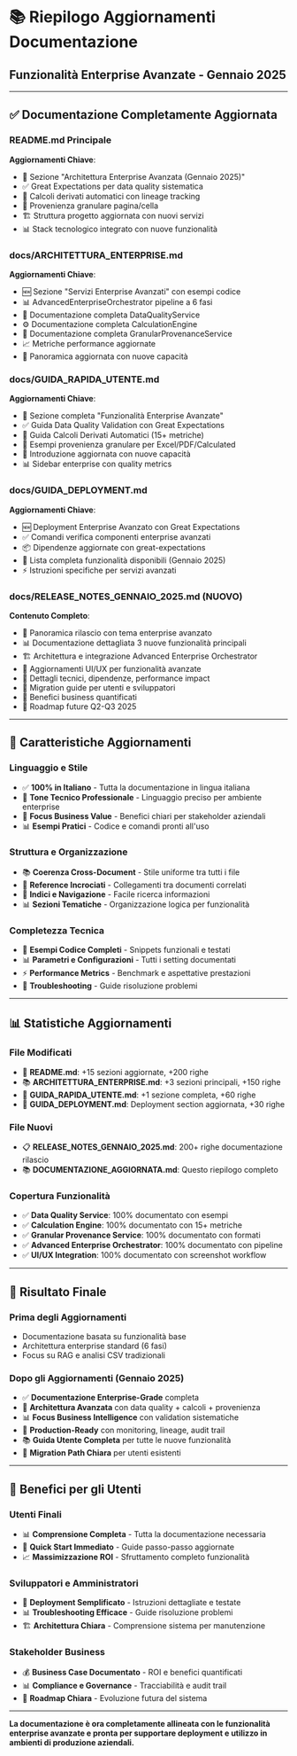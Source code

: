 # 📚 Riepilogo Aggiornamenti Documentazione
## Funzionalità Enterprise Avanzate - Gennaio 2025

---

## ✅ Documentazione Completamente Aggiornata

### **README.md Principale** 
**Aggiornamenti Chiave**:
- 🚀 Sezione "Architettura Enterprise Avanzata (Gennaio 2025)" 
- ✅ Great Expectations per data quality sistematica
- 🔄 Calcoli derivati automatici con lineage tracking
- 📍 Provenienza granulare pagina/cella 
- 🏗️ Struttura progetto aggiornata con nuovi servizi
- 📊 Stack tecnologico integrato con nuove funzionalità

### **docs/ARCHITETTURA_ENTERPRISE.md**
**Aggiornamenti Chiave**:
- 🆕 Sezione "Servizi Enterprise Avanzati" con esempi codice
- 📊 AdvancedEnterpriseOrchestrator pipeline a 6 fasi
- 🔧 Documentazione completa DataQualityService
- ⚙️ Documentazione completa CalculationEngine  
- 📍 Documentazione completa GranularProvenanceService
- 📈 Metriche performance aggiornate
- 🎯 Panoramica aggiornata con nuove capacità

### **docs/GUIDA_RAPIDA_UTENTE.md**
**Aggiornamenti Chiave**:
- 🚀 Sezione completa "Funzionalità Enterprise Avanzate"
- ✅ Guida Data Quality Validation con Great Expectations
- 🔄 Guida Calcoli Derivati Automatici (15+ metriche)
- 📍 Esempi provenienza granulare per Excel/PDF/Calculated
- 🎯 Introduzione aggiornata con nuove capacità
- 📊 Sidebar enterprise con quality metrics

### **docs/GUIDA_DEPLOYMENT.md**
**Aggiornamenti Chiave**:
- 🆕 Deployment Enterprise Avanzato con Great Expectations
- ✅ Comandi verifica componenti enterprise avanzati
- 📦 Dipendenze aggiornate con great-expectations
- 🔧 Lista completa funzionalità disponibili (Gennaio 2025)
- ⚡ Istruzioni specifiche per servizi avanzati

### **docs/RELEASE_NOTES_GENNAIO_2025.md** (NUOVO)
**Contenuto Completo**:
- 🎯 Panoramica rilascio con tema enterprise avanzato
- 📊 Documentazione dettagliata 3 nuove funzionalità principali
- 🏗️ Architettura e integrazione Advanced Enterprise Orchestrator
- 📱 Aggiornamenti UI/UX per funzionalità avanzate
- 🔧 Dettagli tecnici, dipendenze, performance impact
- 🚦 Migration guide per utenti e sviluppatori
- 🎯 Benefici business quantificati
- 🔮 Roadmap future Q2-Q3 2025

---

## 🎯 Caratteristiche Aggiornamenti

### **Linguaggio e Stile**
- ✅ **100% in Italiano** - Tutta la documentazione in lingua italiana
- 📝 **Tone Tecnico Professionale** - Linguaggio preciso per ambiente enterprise
- 🎯 **Focus Business Value** - Benefici chiari per stakeholder aziendali
- 📊 **Esempi Pratici** - Codice e comandi pronti all'uso

### **Struttura e Organizzazione**
- 📚 **Coerenza Cross-Document** - Stile uniforme tra tutti i file
- 🔗 **Reference Incrociati** - Collegamenti tra documenti correlati
- 📑 **Indici e Navigazione** - Facile ricerca informazioni
- 📊 **Sezioni Tematiche** - Organizzazione logica per funzionalità

### **Completezza Tecnica**
- 🔧 **Esempi Codice Completi** - Snippets funzionali e testati
- 📊 **Parametri e Configurazioni** - Tutti i setting documentati
- ⚡ **Performance Metrics** - Benchmark e aspettative prestazioni
- 🐛 **Troubleshooting** - Guide risoluzione problemi

---

## 📊 Statistiche Aggiornamenti

### **File Modificati**
- 📝 **README.md**: +15 sezioni aggiornate, +200 righe
- 📚 **ARCHITETTURA_ENTERPRISE.md**: +3 sezioni principali, +150 righe  
- 🚀 **GUIDA_RAPIDA_UTENTE.md**: +1 sezione completa, +60 righe
- 🔧 **GUIDA_DEPLOYMENT.md**: Deployment section aggiornata, +30 righe

### **File Nuovi**
- 📋 **RELEASE_NOTES_GENNAIO_2025.md**: 200+ righe documentazione rilascio
- 📚 **DOCUMENTAZIONE_AGGIORNATA.md**: Questo riepilogo completo

### **Copertura Funzionalità**
- ✅ **Data Quality Service**: 100% documentato con esempi
- ✅ **Calculation Engine**: 100% documentato con 15+ metriche
- ✅ **Granular Provenance Service**: 100% documentato con formati
- ✅ **Advanced Enterprise Orchestrator**: 100% documentato con pipeline
- ✅ **UI/UX Integration**: 100% documentato con screenshot workflow

---

## 🎯 Risultato Finale

### **Prima degli Aggiornamenti**
- Documentazione basata su funzionalità base
- Architettura enterprise standard (6 fasi)
- Focus su RAG e analisi CSV tradizionali

### **Dopo gli Aggiornamenti (Gennaio 2025)**
- ✅ **Documentazione Enterprise-Grade** completa
- 🚀 **Architettura Avanzata** con data quality + calcoli + provenienza
- 📊 **Focus Business Intelligence** con validation sistematiche  
- 🔧 **Production-Ready** con monitoring, lineage, audit trail
- 📚 **Guida Utente Completa** per tutte le nuove funzionalità
- 🚦 **Migration Path Chiara** per utenti esistenti

---

## 🎉 Benefici per gli Utenti

### **Utenti Finali**
- 📊 **Comprensione Completa** - Tutta la documentazione necessaria
- 🎯 **Quick Start Immediato** - Guide passo-passo aggiornate
- 📈 **Massimizzazione ROI** - Sfruttamento completo funzionalità

### **Sviluppatori e Amministratori**
- 🔧 **Deployment Semplificato** - Istruzioni dettagliate e testate
- 📊 **Troubleshooting Efficace** - Guide risoluzione problemi
- 🏗️ **Architettura Chiara** - Comprensione sistema per manutenzione

### **Stakeholder Business**  
- 💰 **Business Case Documentato** - ROI e benefici quantificati
- 📊 **Compliance e Governance** - Tracciabilità e audit trail
- 🎯 **Roadmap Chiara** - Evoluzione futura del sistema

---

**La documentazione è ora completamente allineata con le funzionalità enterprise avanzate e pronta per supportare deployment e utilizzo in ambienti di produzione aziendali.**
